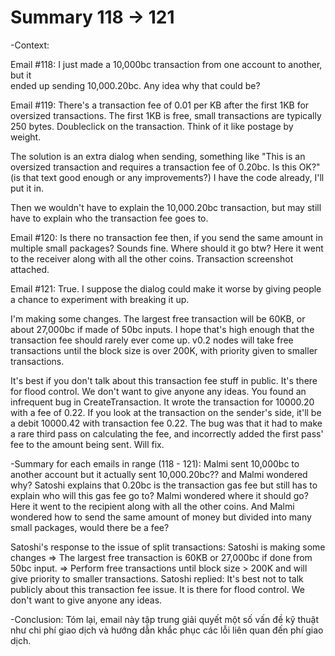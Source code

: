 # Summary 118 -> 121

-Context:

Email #118: 
I just made a 10,000bc transaction from one account to another, but it  
ended up sending 10,000.20bc. Any idea why that could be?

Email #119:
There's a transaction fee of 0.01 per KB after the first 1KB for oversized transactions.  The first 1KB is free, small transactions are typically 250 bytes.  Doubleclick on the transaction.  Think of it like postage by weight.

The solution is an extra dialog when sending, something like "This is an oversized transaction and requires a transaction fee of 0.20bc.  Is this OK?"  (is that text good enough or any improvements?)  I have the code already, I'll put it in.

Then we wouldn't have to explain the 10,000.20bc transaction, but may still have to explain who the transaction fee goes to.

Email #120:
Is there no transaction fee then, if you send the same amount in  multiple small packages?
Sounds fine.
Where should it go btw? Here it went to the receiver along with all  the other coins. Transaction screenshot attached.

Email #121:
True.  I suppose the dialog could make it worse by giving people a chance to experiment with breaking it up.

I'm making some changes.  The largest free transaction will be 60KB, or about 27,000bc if made of 50bc inputs.  I hope that's high enough that the transaction fee should rarely ever come up.  v0.2 nodes will take free transactions until the block size is over 200K, with priority given 
to smaller transactions.

It's best if you don't talk about this transaction fee stuff in public. 
It's there for flood control.  We don't want to give anyone any ideas.
You found an infrequent bug in CreateTransaction.  It wrote the transaction for 10000.20 with a fee of 0.22.  If you look at the transaction on the sender's side, it'll be a debit 10000.42 with transaction fee 0.22.  The bug was that it had to make a rare third pass on calculating the fee, and incorrectly added the first pass' fee to the amount being sent.  Will fix.

-Summary for each emails in range (118 - 121):
Malmi sent 10,000bc to another account but it actually sent 10,000.20bc?? and Malmi wondered why?
Satoshi explains that 0.20bc is the transaction gas fee but still has to explain who will this gas fee go to?
Malmi wondered where it should go? Here it went to the recipient along with all the other coins. And Malmi wondered how to send the same amount of money but divided into many small packages, would there be a fee?

Satoshi's response to the issue of split transactions: Satoshi is making some changes
=> The largest free transaction is 60KB or 27,000bc if done from 50bc input.
=> Perform free transactions until block size > 200K and will give priority to smaller transactions.
Satoshi replied: It's best not to talk publicly about this transaction fee issue.
It is there for flood control. We don't want to give anyone any ideas.

-Conclusion:
Tóm lại, email này tập trung giải quyết một số vấn đề kỹ thuật như chi phí giao dịch và hướng dẫn khắc phục các lỗi liên quan đến phí giao dịch.
